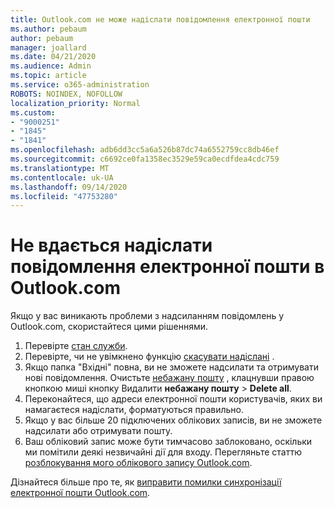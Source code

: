 ```yaml
---
title: Outlook.com не може надіслати повідомлення електронної пошти
ms.author: pebaum
author: pebaum
manager: joallard
ms.date: 04/21/2020
ms.audience: Admin
ms.topic: article
ms.service: o365-administration
ROBOTS: NOINDEX, NOFOLLOW
localization_priority: Normal
ms.custom:
- "9000251"
- "1845"
- "1841"
ms.openlocfilehash: adb6dd3cc5a6a526b87dc74a6552759cc8db46ef
ms.sourcegitcommit: c6692ce0fa1358ec3529e59ca0ecdfdea4cdc759
ms.translationtype: MT
ms.contentlocale: uk-UA
ms.lasthandoff: 09/14/2020
ms.locfileid: "47753280"
---
```

# <a name="unable-to-send-email-in-outlookcom"></a>Не вдається надіслати повідомлення електронної пошти в Outlook.com

Якщо у вас виникають проблеми з надсиланням повідомлень у Outlook.com, скористайтеся цими рішеннями.

1. Перевірте [стан служби](https://go.microsoft.com/fwlink/p/?linkid=837482). 
2. Перевірте, чи не увімкнено функцію [скасувати надіслані](https://outlook.live.com/mail/options/mail/messageContent/undoSend) .
3. Якщо папка "Вхідні" повна, ви не зможете надсилати та отримувати нові повідомлення. Очистьте [небажану пошту](https://outlook.live.com/mail/junkemail) , клацнувши правою кнопкою миші кнопку Видалити **небажану пошту**  >  **Delete all**.
4. Переконайтеся, що адреси електронної пошти користувачів, яких ви намагаєтеся надіслати, форматуються правильно.
5. Якщо у вас більше 20 підключених облікових записів, ви не зможете надсилати або отримувати пошту.
6. Ваш обліковий запис може бути тимчасово заблоковано, оскільки ми помітили деякі незвичайні дії для входу. Перегляньте статтю [розблокування мого облікового запису Outlook.com](https://support.office.com/article/f4ad2701-d166-4d8b-8a6a-9af2a1f8a4c4).

Дізнайтеся більше про те, як [виправити помилки синхронізації електронної пошти Outlook.com](https://support.office.com/article/d39e3341-8d79-4bf1-b3c7-ded602233642).